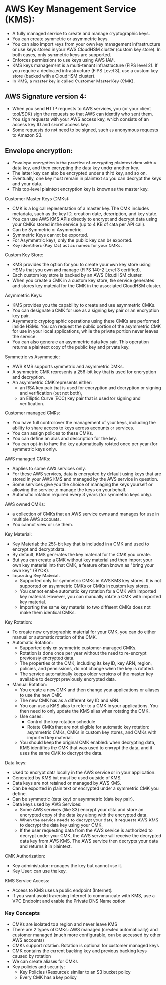 # AWS Key Management Service (KMS):
- A fully managed service to create and manage cryptographic keys.
- You can create symmetric or asymmetric keys.
- You can also import keys from your own key management infrastructure or use keys stored in your AWS CloudHSM cluster (custom key store). In both cases, only symmetric keys are supported. 
- Enforces permissions to use keys using AWS IAM.
- KMS keys management is a multi-tenant infrastructure (FIPS level 2). If you require a dedicated infrastructure (FIPS Level 3), use a custom key store (backed with a CloudHSM cluster).
- In KMS, a master key is called Customer Master Key (CMK).

## AWS Signature version 4:
- When you send HTTP requests to AWS services, you (or your client tool/SDK) sign the requests so that AWS can identify who sent them. 
- You sign requests with your AWS access key, which consists of an access key ID and secret access key.
- Some requests do not need to be signed, such as anonymous requests to Amazon S3.

## Envelope encryption:
- Envelope encryption is the practice of encrypting plaintext data with a data key, and then encrypting the data key under another key. 
- The latter key can also be encrypted under a third key, and so on.
- Eventually, one key must remain in plaintext so you can decrypt the keys and your data. 
- This top-level plaintext encryption key is known as the master key. 

Customer Master Keys (CMKs):
- CMK is a logical representation of a master key. The CMK includes metadata, such as the key ID, creation date, description, and key state. 
- You can use AWS KMS APIs directly to encrypt and decrypt data using your CMKs stored in the service (up to 4 KB of data per API call).
- Can be Symmetric or Asymmetric.
- Symmetric Keys cannot be exported.
- For Asymmetric keys, only the public key can be exported.
- Key identifiers (Key IDs) act as names for your CMKs.

Custom Key Store:
- KMS provides the option for you to create your own key store using HSMs that you own and manage (FIPS 140-2 Level 3 certified).
- Each custom key store is backed by an AWS CloudHSM cluster. 
- When you create a CMK in a custom key store, the service generates and stores key material for the CMK in the associated CloudHSM cluster. 

Asymmetric Keys:
- KMS provides you the capability to create and use asymmetric CMKs.
- You can designate a CMK for use as a signing key pair or an encryption key pair. 
- Asymmetric cryptographic operations using these CMKs are performed inside HSMs. You can request the public portion of the asymmetric CMK for use in your local applications, while the private portion never leaves the service.
- You can also generate an asymmetric data key pair. This operation returns a plaintext copy of the public key and private key.

Symmetric vs Asymmetric:
- AWS KMS supports symmetric and asymmetric CMKs. 
- A symmetric CMK represents a 256-bit key that is used for encryption and decryption. 
- An asymmetric CMK represents either:
	- an RSA key pair that is used for encryption and decryption or signing and verification (but not both),
	- an Elliptic Curve (ECC) key pair that is used for signing and verification. 

Customer managed CMKs: 
- You have full control over the management of your keys, including the ability to share access to keys across accounts or services.
- You can assign policies to these CMKs.
- You can define an alias and description for the key.
- You can opt-in to have the key automatically rotated once per year (for symmetric keys only).

AWS managed CMKs:
- Applies to some AWS services only.
- For these AWS services, data is encrypted by default using keys that are stored in your AWS KMS and managed by the AWS service in question. 
- Some services give you the choice of managing the keys yourself or allowing the service to manage the keys on your behalf. 
- Automatic rotation required every 3 years (for symmetric keys only).

AWS owned CMKs:
- a collection of CMKs that an AWS service owns and manages for use in multiple AWS accounts. 
- You cannot view or use them.

Key Material:
- Key Material: the 256-bit key that is included in a CMK and used to encrypt and decrypt data.
- By default, KMS generates the key material for the CMK you create.
- But you can create a CMK without key material and then import your own key material into that CMK, a feature often known as "bring your own key" (BYOK). 
- Importing Key Material:
	- Supported only for symmetric CMKs in AWS KMS key stores. It is not supported on asymmetric CMKs or CMKs in custom key stores. 
	- You cannot enable automatic key rotation for a CMK with imported key material. However, you can manually rotate a CMK with imported key material. 
	- Importing the same key material to two different CMKs does not make them identical CMKs.

Key Rotation:
- To create new cryptographic material for your CMK, you can do either manual or automatic rotation of the CMK.
- Automatic Rotation:
	- Supported only on symmetric customer-managed CMKs.
	- Rotation is done once per year without the need to re-encrypt previously encrypted data.
	- The properties of the CMK, including its key ID, key ARN, region, policies, and permissions, do not change when the key is rotated.
	- The service automatically keeps older versions of the master key available to decrypt previously encrypted data. 
- Manual Rotation:
	- You create a new CMK and then change your applications or aliases to use the new CMK.
	- The new CMK has as a different key ID and ARN.
	- You can use a KMS alias to refer to a CMK in your applications. You then need to only update the KMS alias when rotating the CMK.
	- Use cases: 
		- Control the key rotation schedule
		- Rotate CMKs that are not eligible for automatic key rotation: asymmetric CMKs, CMKs in custom key stores, and CMKs with imported key material.
	- You should keep the original CMK enabled: when decrypting data, KMS identifies the CMK that was used to encrypt the data, and it uses the same CMK to decrypt the data. 


Data keys: 
- Used to encrypt data locally in the AWS service or in your application. 
- Generated by KMS but must be used outside of KMS.
- Data keys are not retained or managed by AWS KMS. 
- Can be exported in plain text or encrypted under a symmetric CMK you define. 
- Can be symmetric (data key) or asymmetric (data key pair).
- Data keys used by AWS Services:
	- Some AWS services (like S3) encrypt your data and store an encrypted copy of the data key along with the encrypted data.
	- When the service needs to decrypt your data, it requests AWS KMS to decrypt the data key using your CMK.
	- If the user requesting data from the AWS service is authorized to decrypt under your CMK, the AWS service will receive the decrypted data key from AWS KMS. The AWS service then decrypts your data and returns it in plaintext. 

CMK Authorization:
- Key administrator: manages the key but cannot use it.
- Key User: can use the key.

KMS Service Access: 
- Access to KMS uses a public endpoint (Internet).
- If you want avoid traversing Internet to communicate with KMS, use a VPC Endpoint and enable the Private DNS Name option

### Key Concepts

- CMKs are isolated to a region and never leave KMS
- There are 2 types of CMKs: AWS managed (created automatically) and customer managed (much more configurable, can be accessed by other AWS accounts)
- CMKs support rotation. Rotation is optional for customer managed keys
- CMK contains the current backing key and previous backing keys caused by rotation
- We can create aliases for CMKs
- Key policies and security:
    - Key Policies (Resource): similar to an S3 bucket policy
    - Every CMK has a key policy